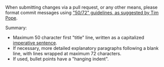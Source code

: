 When submitting changes via a pull request, or any other means, please format commit messages using ["50/72" guidelines, as suggested by Tim Pope](https://tbaggery.com/2008/04/19/a-note-about-git-commit-messages.html).

Summary:
- Maximum 50 character first "title" line, written as a capitalized [imperative sentence](http://examples.yourdictionary.com/imperative-sentence-examples.html).
- If necessary, more detailed explanatory paragraphs following a blank line, with lines wrapped at maximum 72 characters.
- If used, bullet points have a "hanging indent".

